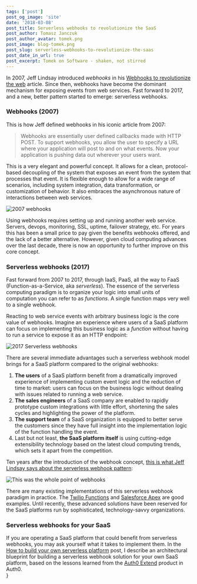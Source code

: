 ```yaml
---
tags: ['post']
post_og_image: 'site'
date: '2018-03-08'  
post_title: Serverless webhooks to revolutionize the SaaS
post_author: Tomasz Janczuk
post_author_avatar: tomek.png
post_image: blog-tomek.png
post_slug: serverless-webhooks-to-revolutionize-the-saas
post_date_in_url: true
post_excerpt: Tomek on Software - shaken, not stirred
---
```


In 2007, Jeff Lindsay introduced *webhooks* in his [Webhooks to revolutionize the web](http://progrium.com/blog/2007/05/03/web-hooks-to-revolutionize-the-web/) article. Since then, webhooks have become the dominant mechanism for exposing events from web services. Fast forward to 2017, and a new, better pattern started to emerge: serverless webhooks. 

### Webhooks (2007)

This is how Jeff defined webhooks in his iconic article from 2007: 

> Webhooks are essentially user defined callbacks made with HTTP POST. To support webhooks, you allow the user to specify a URL where your application will post to and on what events. Now your application is pushing data out wherever your users want.

This is a very elegant and powerful concept. It allows for a clean, protocol-based decoupling of the system that exposes an event from the system that processes that event. It is flexible enough to allow for a wide range of scenarios, including system integration, data transformation, or customization of behavior. It also embraces the asynchronous nature of interactions between web services. 

<img src="tomek_blog/2018-03-07/0.png" class="tj-img-diagram-100" alt="2007 webhooks">

Using webhooks requires setting up and running another web service. Servers, devops, monitoring, SSL, uptime, failover strategy, etc. For years this has been a small price to pay given the benefits webhooks offered, and the lack of a better alternative. However, given cloud computing advances over the last decade, there is now an opportunity to further improve on this core concept. 

### Serverless webhooks (2017)

Fast forward from 2007 to 2017, through IaaS, PaaS, all the way to FaaS (Function-as-a-Service, aka *serverless*). The essence of the serverless computing paradigm is to organize your logic into small units of computation you can refer to as *functions*. A single function maps very well to a single webhook.

Reacting to web service events with arbitrary business logic is the core value of webhooks. Imagine an experience where users of a SaaS platform can focus on implementing this business logic as a *function* without having to run a service to expose it as an HTTP endpoint:  

<img src="tomek_blog/2018-03-07/1.png" class="tj-img-diagram-100" alt="2017 Serverless webhooks">

There are several immediate advantages such a serverless webhook model brings for a SaaS platform compared to the original webhooks:

1. **The users** of a SaaS platform benefit from a dramatically improved experience of implementing custom event logic and the reduction of time to market: users can focus on the business logic without dealing with issues related to running a web service.  
2. **The sales engineers** of a SaaS company are enabled to rapidly prototype custom integrations with little effort, shortening the sales cycles and highlighting the power of the platform.  
3. **The support team** of a SaaS organization is equipped to better serve the customers since they have full insight into the implementation logic of the function handling the event.   
4. Last but not least, **the SaaS platform itself** is using cutting-edge extensibility technology based on the latest cloud computing trends, which sets it apart from the competition.  

Ten years after the introduction of the webhook concept, [this is what Jeff Lindsay says about the serverless webhook pattern](https://twitter.com/progrium/status/864588610858881029):

<img src="tomek_blog/2018-03-07/2.png" class="tj-img-diagram-100" alt="This was the whole point of webhooks">

There are many existing implementations of this serverless webhook paradigm in practice. The [Twilio Functions](https://www.twilio.com/functions) and [Salesforce Apex](https://developer.salesforce.com/docs/atlas.en-us.apexcode.meta/apexcode/apex_dev_guide.htm) are good examples. Until recently, these advanced solutions have been reserved for the SaaS platforms run by sophisticated, technology-savvy organizations. 

### Serverless webhooks for your SaaS

If you are operating a SaaS platform that could benefit from serverless webhooks, you may ask yourself what it takes to implement them. In the [How to build your own serverless platform](https://tomasz.janczuk.org/2018/03/how-to-build-your-own-serverless-platform.html) post, I  describe an architectural blueprint for building a serverless webhook solution for your own SaaS platform, based on the lessons learned from the [Auth0 Extend](https://goextend.io) product in Auth0.   
}